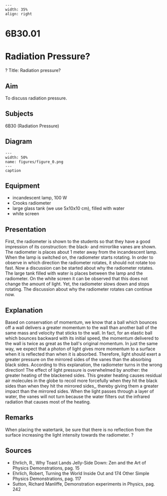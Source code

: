 
```{figure} /figures/busy.png
---
width: 35%
align: right
```
# 6B30.01 
  # Radiation Pressure? 
 ? Title: Radiation pressure?    
  
## Aim   
 To discuss radiation pressure.    
  
## Subjects   
 6B30 (Radiation Pressure)   
  
## Diagram   
    
```{figure} figures/figure_0.png  
---  
width: 50%  
name: figures/figure_0.png  
---  
caption  
``` 
     
  
## Equipment   
 
 *  incandescent lamp, 100 W 
 *  Crooks radiometer 
 *  large glass tank (we use 5x10x10 cm), filled with water 
 *  white screen
   
  
## Presentation   
 First, the radiometer is shown to the students so that they have a good impression of its construction: the black- and mirrorlike vanes are shown. The radiometer is places about 1 meter away from the incandescent lamp. When the lamp is switched on, the radiometer starts rotating. In order to observe in which direction the radiometer rotates, it should not rotate too fast. Now a discussion can be started about why the radiometer rotates. The large tank filled with water is places between the lamp and the radiometer. On the white screen it can be observed that this does not change the amount of light. Yet, the radiometer slows down and stops rotating. The discussion about why the radiometer rotates can continue now.    
  
## Explanation   
 Based on conservation of momentum, we know that a ball which bounces off a wall delivers a greater momentum to the wall than another ball of the same mass and velocity that sticks to the wall. In fact, for an elastic ball which bounces backward with its initial speed, the momentum delivered to the wall is twice as great as the ball's original momentum. In just the same way, we expect that a photon of light gives more momentum to a surface when it is reflected than when it is absorbed. Therefore, light should exert a greater pressure on the mirrored sides of the vanes than the absorbing black sides. According to this explanation, the radiometer turns in the wrong direction! The effect of light pressure is overwhelmed by another: the greater heating of the blackened sides. This greater heating causes residual air molecules in the globe to recoil more forcefully when they hit the black sides than when they hit the mirrored sides,, thereby giving them a greater impact than the mirrored sides. When the light passes through a layer of water, the vanes will not turn because the water filters out the infrared radiation that causes most of the heating.    
  
## Remarks   
 When placing the watertank, be sure that there is no reflection from the surface increasing the light intensity towards the radiometer.  ?     
  
## Sources   
 
 *  Ehrlich, R., Why Toast Lands Jelly-Side Down: Zen and the Art of Physics Demonstrations, pag. 15 
 *  Ehrlich, Robert, Turning the World Inside Out and 174 Other Simple Physics Demonstrations, pag. 117 
 *  Sutton, Richard Manliffe, Demonstration experiments in Physics, pag. 242
  